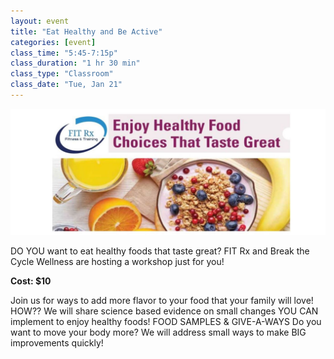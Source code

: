 ```yaml
---
layout: event
title: "Eat Healthy and Be Active"
categories: [event]
class_time: "5:45-7:15p"
class_duration: "1 hr 30 min"
class_type: "Classroom"
class_date: "Tue, Jan 21"
---
```

![cover photo for Eat Healthy, Be Active event](/assets/images/eathealthybeactive.jpg)

DO YOU want to eat healthy foods that taste great?
FIT Rx and Break the Cycle Wellness are hosting a workshop just for you!

**Cost: $10**

Join us for ways to add more flavor to your food that your family will love!
HOW??
We will share science based evidence on small changes YOU CAN implement to enjoy healthy foods!  FOOD SAMPLES & GIVE-A-WAYS
Do you want to move your body more? We will address small ways to make BIG improvements quickly!